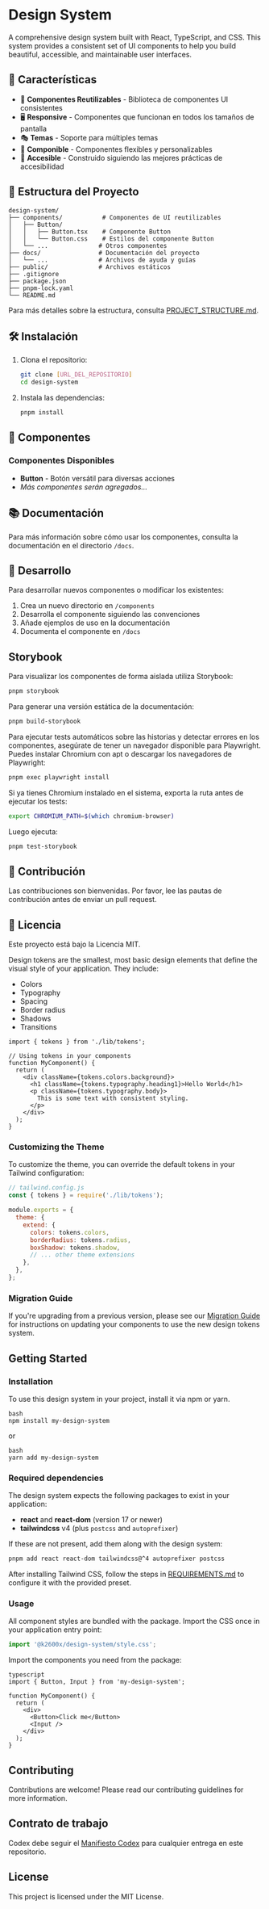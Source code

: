 # Design System

A comprehensive design system built with React, TypeScript, and CSS. This system provides a consistent set of UI components to help you build beautiful, accessible, and maintainable user interfaces.

## 🚀 Características

- 🎨 **Componentes Reutilizables** - Biblioteca de componentes UI consistentes
- 🖥️ **Responsive** - Componentes que funcionan en todos los tamaños de pantalla
- 🎭 **Temas** - Soporte para múltiples temas
- 🧩 **Componible** - Componentes flexibles y personalizables
- 📱 **Accesible** - Construido siguiendo las mejores prácticas de accesibilidad

## 📁 Estructura del Proyecto

```
design-system/
├── components/           # Componentes de UI reutilizables
│   ├── Button/          
│   │   ├── Button.tsx    # Componente Button
│   │   └── Button.css    # Estilos del componente Button
│   └── ...              # Otros componentes
├── docs/                # Documentación del proyecto
│   └── ...              # Archivos de ayuda y guías
├── public/              # Archivos estáticos
├── .gitignore
├── package.json
├── pnpm-lock.yaml
└── README.md
```

Para más detalles sobre la estructura, consulta [PROJECT_STRUCTURE.md](./PROJECT_STRUCTURE.md).

## 🛠 Instalación

1. Clona el repositorio:
   ```bash
   git clone [URL_DEL_REPOSITORIO]
   cd design-system
   ```

2. Instala las dependencias:
   ```bash
   pnpm install
   ```


## 🧩 Componentes

### Componentes Disponibles

- **Button** - Botón versátil para diversas acciones
- *Más componentes serán agregados...*

## 📚 Documentación

Para más información sobre cómo usar los componentes, consulta la documentación en el directorio `/docs`.

## 🧪 Desarrollo

Para desarrollar nuevos componentes o modificar los existentes:

1. Crea un nuevo directorio en `/components`
2. Desarrolla el componente siguiendo las convenciones
3. Añade ejemplos de uso en la documentación
4. Documenta el componente en `/docs`

## Storybook

Para visualizar los componentes de forma aislada utiliza Storybook:

```bash
pnpm storybook
```

Para generar una versión estática de la documentación:

```bash
pnpm build-storybook
```

Para ejecutar tests automáticos sobre las historias y detectar errores en los componentes, asegúrate de tener un navegador disponible para Playwright. Puedes instalar Chromium con apt o descargar los navegadores de Playwright:

```bash
pnpm exec playwright install
```

Si ya tienes Chromium instalado en el sistema, exporta la ruta antes de ejecutar los tests:

```bash
export CHROMIUM_PATH=$(which chromium-browser)
```

Luego ejecuta:

```bash
pnpm test-storybook
```

## 🤝 Contribución

Las contribuciones son bienvenidas. Por favor, lee las pautas de contribución antes de enviar un pull request.

## 📄 Licencia

Este proyecto está bajo la Licencia MIT.

Design tokens are the smallest, most basic design elements that define the visual style of your application. They include:

- Colors
- Typography
- Spacing
- Border radius
- Shadows
- Transitions

```tsx
import { tokens } from './lib/tokens';

// Using tokens in your components
function MyComponent() {
  return (
    <div className={tokens.colors.background}>
      <h1 className={tokens.typography.heading1}>Hello World</h1>
      <p className={tokens.typography.body}>
        This is some text with consistent styling.
      </p>
    </div>
  );
}
```

### Customizing the Theme

To customize the theme, you can override the default tokens in your Tailwind configuration:

```js
// tailwind.config.js
const { tokens } = require('./lib/tokens');

module.exports = {
  theme: {
    extend: {
      colors: tokens.colors,
      borderRadius: tokens.radius,
      boxShadow: tokens.shadow,
      // ... other theme extensions
    },
  },
};
```

### Migration Guide

If you're upgrading from a previous version, please see our [Migration Guide](./MIGRATION_GUIDE.md) for instructions on updating your components to use the new design tokens system.

## Getting Started

### Installation

To use this design system in your project, install it via npm or yarn.
```
bash
npm install my-design-system
```
or
```
bash
yarn add my-design-system
```

### Required dependencies

The design system expects the following packages to exist in your application:

- **react** and **react-dom** (version 17 or newer)
- **tailwindcss** v4 (plus `postcss` and `autoprefixer`)

If these are not present, add them along with the design system:

```bash
pnpm add react react-dom tailwindcss@^4 autoprefixer postcss
```

After installing Tailwind CSS, follow the steps in [REQUIREMENTS.md](./REQUIREMENTS.md) to configure it with the provided preset.

### Usage

All component styles are bundled with the package. Import the CSS once in your application entry point:

```javascript
import '@k2600x/design-system/style.css';
```

Import the components you need from the package:
```
typescript
import { Button, Input } from 'my-design-system';

function MyComponent() {
  return (
    <div>
      <Button>Click me</Button>
      <Input />
    </div>
  );
}

```
## Contributing

Contributions are welcome! Please read our contributing guidelines for more information.

## Contrato de trabajo

Codex debe seguir el [Manifiesto Codex](./docs/MANIFIESTO_Codex.md) para cualquier entrega en este repositorio.

## License

This project is licensed under the MIT License.
